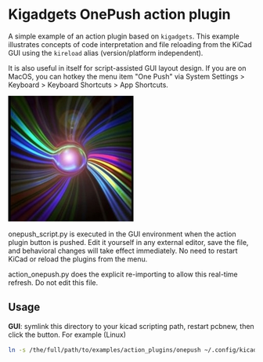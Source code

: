 # Kigadgets OnePush action plugin
A simple example of an action plugin based on `kigadgets`. This example illustrates concepts of code interpretation and file reloading from the KiCad GUI using the `kireload` alias (version/platform independent).

It is also useful in itself for script-assisted GUI layout design. If you are on MacOS, you can hotkey the menu item "One Push" via System Settings > Keyboard > Keyboard Shortcuts > App Shortcuts.

![Onepush Icon](../media/photon-256.png)

onepush_script.py is executed in the GUI environment when the action plugin button is pushed. Edit it yourself in any external editor, save the file, and behavioral changes will take effect immediately. No need to restart KiCad or reload the plugins from the menu.

action_onepush.py does the explicit re-importing to allow this real-time refresh. Do not edit this file.

## Usage
**GUI**: symlink this directory to your kicad scripting path, restart pcbnew, then click the button. For example (Linux)

```bash
ln -s /the/full/path/to/examples/action_plugins/onepush ~/.config/kicad/scripting/plugins
```


